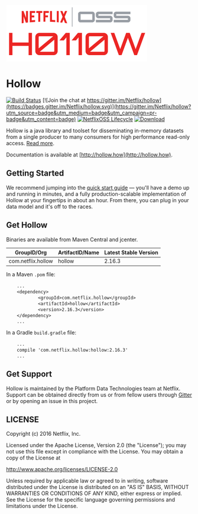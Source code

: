 ![Hollow Logo](logo.png)

# Hollow

[![Build Status](https://travis-ci.org/Netflix/hollow.svg?branch=master)](https://travis-ci.org/Netflix/hollow)
[![Join the chat at https://gitter.im/Netflix/hollow](https://badges.gitter.im/Netflix/hollow.svg)](https://gitter.im/Netflix/hollow?utm_source=badge&utm_medium=badge&utm_campaign=pr-badge&utm_content=badge)
[![NetflixOSS Lifecycle](https://img.shields.io/osslifecycle/Netflix/hollow.svg)](#)
[ ![Download](https://api.bintray.com/packages/netflixoss/maven/hollow/images/download.svg) ](https://bintray.com/netflixoss/maven/hollow/_latestVersion)

Hollow is a java library and toolset for disseminating in-memory datasets from a single producer to many consumers for high performance read-only access. [Read more](http://techblog.netflix.com/2016/12/netflixoss-announcing-hollow.html).

Documentation is available at [http://hollow.how](http://hollow.how).  

## Getting Started

We recommend jumping into the [quick start guide](http://hollow.how/quick-start) — you'll have a demo up and running in minutes, and a fully production-scalable implementation of Hollow at your fingertips in about an hour.  From there, you can plug in your data model and it's off to the races.

## Get Hollow

Binaries are available from Maven Central and jcenter.

|GroupID/Org|ArtifactID/Name|Latest Stable Version|
|-----------|---------------|---------------------|
|com.netflix.hollow|hollow|2.16.3|

In a Maven `.pom` file:

        ...
        <dependency>
                <groupId>com.netflix.hollow</groupId>
                <artifactId>hollow</artifactId>
                <version>2.16.3</version>
        </dependency>
        ...

In a Gradle `build.gradle` file:

        ...
        compile 'com.netflix.hollow:hollow:2.16.3'
        ...
        
## Get Support

Hollow is maintained by the Platform Data Technologies team at Netflix.  Support can be obtained directly from us or from fellow users through [Gitter](https://gitter.im/Netflix/hollow) or by opening an issue in this project.

## LICENSE

Copyright (c) 2016 Netflix, Inc.

Licensed under the Apache License, Version 2.0 (the "License");
you may not use this file except in compliance with the License.
You may obtain a copy of the License at

<http://www.apache.org/licenses/LICENSE-2.0>

Unless required by applicable law or agreed to in writing, software
distributed under the License is distributed on an "AS IS" BASIS,
WITHOUT WARRANTIES OR CONDITIONS OF ANY KIND, either express or implied.
See the License for the specific language governing permissions and
limitations under the License.
